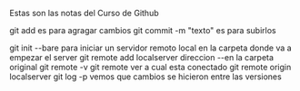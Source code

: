 Estas son las notas del Curso de Github


git add   es para agragar cambios
git commit -m "texto" es para subirlos



git init --bare   para iniciar un servidor remoto local en la carpeta donde va a empezar el server
git remote add localserver  direccion        --en la carpeta original 
git remote -v
git remote      ver a cual esta conectado
git remote origin localserver
git log -p   vemos que cambios se hicieron entre las versiones
